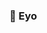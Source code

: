 ### 👋 Eyo


<!--
**SntTGR/SntTGR** is a ✨ _special_ ✨ repository because its `README.md` (this file) appears on your GitHub profile.
- 🌱 I’m currently learning Java/Web service development
- 🔭 Currently hobby work on RT-3D stuff as an aside.
- 📫 How to reach me: email prefered. Discord for direct communication.

Here are some - to get you started: email hobby work on
3d as an aside. stuff
- 🔭 Currently working on 
- 🌱 I’m currently learning ...
- 👯 I’m looking to collaborate on ...
- 🤔 I’m looking for help with ...
- 💬 Ask me about ...
- 📫 How to reach me: ...
- 😄 Pronouns: ...
- ⚡ Fun fact: ...
-->
